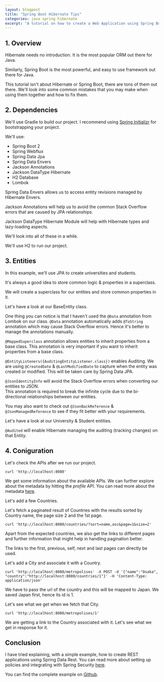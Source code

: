 ```yaml
---
layout: blogpost
title: "Spring Boot Hibernate Tips"
categories: java spring hibernate
excerpt: "A tutorial on how to create a Web Application using Spring Boot & Hibernate"
---
```


## 1. Overview

Hibernate needs no introduction. It is the most popular ORM out there for Java.

Similarly, Spring Boot is the most powerful, and easy to use framework out there for Java.

This tutorial isn't about Hibernate or Spring Boot, there are tons of them out there.
We'll look into some common mistakes that you may make when using them together and how to fix them.

## 2. Dependencies

We'll use Gradle to build our project. I recommend using [Spring Initializr](http://start.spring.io/) for bootstrapping your project.

We'll use:

 - Spring Boot 2
 - Spring Webflux
 - Spring Data Jpa
 - Spring Data Envers
 - Jackson Annotations
 - Jackson DataType Hibernate
 - H2 Database
 - Lombok

Spring Data Envers allows us to access entity revisions managed by Hibernate Envers.

Jackson Annotations will help us to avoid the common Stack Overflow errors that are caused by JPA relationships.

Jackson DataType Hibernate Module will help with Hibernate types and lazy-loading aspects.

We'll look into all of these in a while.

<script src="https://gist.github.com/mohitsinha/361a23f1d275d030ba8a3c4061ad06ee.js"></script>

We'll use H2 to run our project.

## 3. Entities

In this example, we'll use JPA to create universities and students.

It's always a good idea to store common logic & properties in a superclass.

We will create a superclass for our entities and store common properties in it.

Let's have a look at our BaseEntity class.

<script src="https://gist.github.com/mohitsinha/bfb4a195cdbdeef883f2b2525458dcc1.js"></script>

One thing you can notice is that I haven't used the `@Data` annotation  from Lombok on our class.
`@Data` annotation automatically adds `@ToString` annotation which may cause Stack Overflow errors.
Hence it's better to manage the annotations manually.

`@MappedSuperclass` annotation allows entities to inherit properties from a base class.
This annotation is very important if you want to inherit properties from a base class.

`@EntityListeners({AuditingEntityListener.class})` enables Auditing. We are using `@CreatedDate` & `@LastModifiedDate` to capture when the entity was created or modified. This will be taken care by Spring Data JPA.

`@JsonIdentityInfo` will avoid the Stack Overflow errors when converting our entities to JSON.  
This annotation is required to break the infinite cycle due to the bi-directional relationships between our entities. 

You may also want to check out `@JsonBackReference` & `@JsonManagedReference` to see if they fit better with your requirements.

Let's have a look at our University & Student entities.

<script src="https://gist.github.com/mohitsinha/10c13b0e5cf253f53a41a3dd4c9d810c.js"></script>

<script src="https://gist.github.com/mohitsinha/87558ff5ab42e4a29631973355dd8665.js"></script>

`@Audited` will enable Hibernate managing the auditing (tracking changes) on that Entity.

## 4. Coniguration

Let's check the APIs after we run our project.

`curl 'http://localhost:8080'`

<script src="https://gist.github.com/mohitsinha/45ef59569d763f0f39aac0e9bfc993a0.js"></script>
   
We get some information about the available APIs. We can further explore about the metadata by 
hitting the _profile_ API. You can read more about the metadata 
[here](https://docs.spring.io/spring-data/rest/docs/current/reference/html/#metadata).

Let's add a few Countries.

<script src="https://gist.github.com/mohitsinha/03ffa6c89f1f50d41fadd65546f6cfc6.js"></script>

Let's fetch a paginated result of Countries with the results sorted by Country name, the 
page size 2 and the 1st page.

`curl 'http://localhost:8080/countries/?sort=name,asc&page=1&size=2'`

<script src="https://gist.github.com/mohitsinha/31a61a516e4cc1edcc2115a69af0de9a.js"></script>

Apart from the expected countries, we also get the links to different pages and 
further information that might help in handling pagination better. 

The links to the first, previous, self, next and last pages can directly be used.

Let's add a City and associate it with a Country.

`curl 'http://localhost:8080/metropolises' -X POST -d '{"name":"Osaka", "country":"http://localhost:8080/countries/1"}' -H 'Content-Type: application/json'`

We have to pass the url of the country and this will be mapped to Japan. 
We saved Japan first, hence its id is 1.

Let's see what we get when we fetch that City.

`curl 'http://localhost:8080/metropolises/1'`

<script src="https://gist.github.com/mohitsinha/73ca2d35dee35cb6e2d0e614fd34b1b1.js"></script>

We are getting a link to the Country associated with it. 
Let's see what we get in response for it. 

<script src="https://gist.github.com/mohitsinha/84be4347541b040e1e3b44826e577131.js"></script>

## Conclusion

I have tried explaining, with a simple example, how to create REST applications using Spring 
Data Rest. You can read more about setting up policies and integrating with Spring Security 
[here](https://docs.spring.io/spring-data/rest/docs/current/reference/html/#security).

You can find the complete example on [Github](https://github.com/mohitsinha/tutorials/tree/master/hateoas-spring-data-rest-example).
